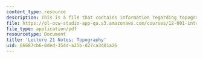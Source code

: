 ```yaml
---
content_type: resource
description: This is a file that contains information regarding topography.
file: https://ol-ocw-studio-app-qa.s3.amazonaws.com/courses/12-001-introduction-to-geology-fall-2013/66687cb68ded354da25bd27ca3d81a26_MIT12_001F13_Lec21Notes.pdf
file_type: application/pdf
resourcetype: Document
title: 'Lecture 21 Notes: Topography'
uid: 66687cb6-8ded-354d-a25b-d27ca3d81a26
---
```

